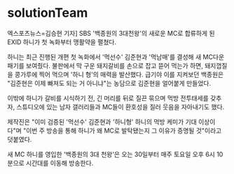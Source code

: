 # solutionTeam

엑스포츠뉴스=김승현 기자] SBS '백종원의 3대천왕'의 새로운 MC로 합류하게 된 EXID 하니가 첫 녹화부터 맹활약을 펼쳤다.

하니는 최근 진행된 개편 첫 녹화에서 '먹선수' 김준현과 '먹남매'를 결성해 새 MC다운 패기를 보여줬다. 불판에서 막 구운 돼지갈비를 손으로 잡고 뜯어 먹는가 하면, 돼지껍질을 콩가루에 찍어 먹으며 '하니 형'의 매력을 발산했다. 급기야 이를 지켜보던 백종원은 "김준현은 이제 빠져도 되는 거 아니냐"는 농담으로 김준현을 얼어붙게 만들었다.

이밖에 하니가 갈비를 시식하기 전, 긴 머리를 뒤로 질끈 묶으며 먹방 전투태세를 갖추자, 스튜디오에 있는 남자 갤러리들과 MC들이 환호성을 질러 웃음을 자아내기도 했다. 

제작진은 "이미 검증된 '먹선수' 김준현과 '하니형' 하니의 먹방 케미가 기대 이상이다"며 "이번 주 방송을 통해 하니가 왜 MC로 발탁됐는지 그 이유가 증명될 것"이라고 덧붙였다.

새 MC 하니를 영입한 '백종원의 3대 천왕'은 오는 30일부터 매주 토요일 오후 6시 10분으로 시간대를 이동해 방송한다.

